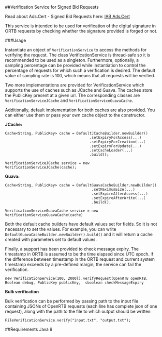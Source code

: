 ##Verification Service for Signed Bid Requests

Read about Ads.Cert - Signed Bid Requests here: [IAB Ads.Cert](https://github.com/InteractiveAdvertisingBureau/openrtb/blob/master/ads.cert:%20Signed%20Bid%20Requests%201.0%20BETA.md)

This service is intended to be used for verification of the digital signature in ORTB requests by checking whether the signature provided is forged or not.

###Usage

Instantiate an object of ``` VerificationService ``` to access the methods for verifying the request. The class VerificationService is thread-safe so it is recommended to be used as a singleton. Furthermore, optionally, a sampling percentage can be provided while instantiation to control the percentage of requests for which such a verification is desired. The default value of sampling rate is 100, which means that all requests will be verified. 

Two more implementations are provided for VerificationService which supports the use of caches such as JCache and Guava. The caches store the PublicKey present at a given url. The corresponding classes are ``` VerificationServiceJCache ``` and ``` VerificationServiceGuavaCache ```. 

Additionally, default implementation for both caches are also provided. You can either use them or pass your own cache object to the constructor.

**JCache:**

```
Cache<String, PublicKey> cache = DefaultJCacheBuilder.newBuilder()
                                       .setExpiryForAccess(...)
                                       .setExpiryForCreation(...)
                                       .setExpiryForUpdate(...)
                                       .setCacheLoader(...)
                                       .build();
                                       
VerificationServiceJCache service = new VerificationServiceJCache(cache);
```

**Guava:**

```
Cache<String, PublicKey> cache = DefaultGuavaCacheBuilder.newBuilder()
                                        .setMaximumSize(...)
                                        .setExpireAfterAccess(...)
                                        .setExpireAfterWrite(...)
                                        .build();

VerificationServiceGuavaCache service = new VerificationServiceGuavaCache(cache)
```

Both the default cache builders have default values set for fields. So it is not necessary to set the values. For example, you can write ``` DefaultGuavaCacheBuilder.newBuilder().build() ``` 
and it will return a cache created with parameters set to default values.

Finally, a support has been provided to check message expiry. The timestamp in ORTB is assumed to be the time elapsed since UTC epoch. If the difference between timestamp in the ORTB request and current system timestamp exceeds by a pre-defined margin, the service can fail the verification.
```
new VerificationService(100, 2000l).verifyRequest(OpenRTB openRTB, Boolean debug, PublicKey publicKey,  sboolean checkMessageExpiry
```

**Bulk verification**

Bulk verification can be performed by passing path to the input file containing JSONs of OpenRTB requests (each line has complete json of one request), along with the path to the file to which output should be written

```
FileVerificationService.verify("input.txt", "output.txt");
```

##Requirements
Java 8


